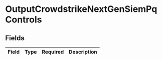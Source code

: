 # OutputCrowdstrikeNextGenSiemPqControls


## Fields

| Field       | Type        | Required    | Description |
| ----------- | ----------- | ----------- | ----------- |